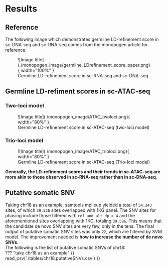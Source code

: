 # Results

## Reference

The following image which demonstrates germline LD-refinement score in sc-DNA-seq and sc-RNA-seq comes from the monopogen article for reference.

<figure markdown>
  ![Image title](./monopogen_image/germline_LDrefinement_score_paper.png){ width="100%" }
  <figcaption>Germline LD-refinement score in sc-RNA-seq and sc-DNA-seq </figcaption>
</figure>

## Germline LD-refiment scores in sc-ATAC-seq

### Two-loci model

<figure markdown>
  ![Image title](./monopogen_image/ATAC_twoloci.png){ width="80%" }
  <figcaption>Germline LD-refinement score in sc-ATAC-seq (two-loci model) </figcaption>
</figure>

### Trio-loci model
<figure markdown>
  ![Image title](./monopogen_image/ATAC_trioloci.png){ width="80%" }
  <figcaption>Germline LD-refinement score in sc-ATAC-seq (Trio-loci model) </figcaption>
</figure>

**Generally, the LD-refinement scores and their trends in sc-ATAC-seq are more akin to those observed in sc-RNA-seq rather than in sc-DNA-seq**.

## Putative somatic SNV

Taking chr18 as an example, samtools mpileup yielded a total of `54,343` sites, of which `39,526` sites overlapped with 1KG panel. The SNV sites for phasing include those filtered with `ref and alt dp > 4` and the aforementioned sites overlapping with 1KG, totaling `39,586`. This means that the candidate de novo SNV sites are very few, only in the tens. The final output of putative somatic SNV sites was only `22`, which are filtered by SVM model. The improvement needed is **how to increase the number of de novo SNVs**.  
The following is the list of putative somatic SNVs of chr18:  
??? "take chr18 as an example"
    {{ read_csv('./tables/chr18.putativeSNVs.csv') }}

